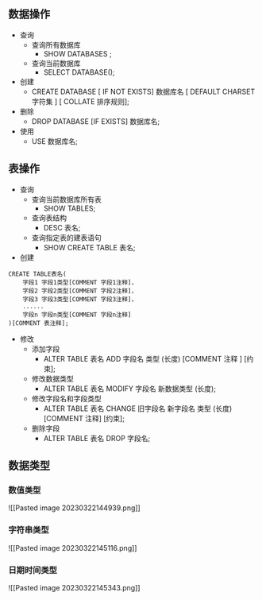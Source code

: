 ## 数据操作

* 查询
	* 查询所有数据库
		* SHOW DATABASES ;
	* 查询当前数据库
		* SELECT DATABASE();
* 创建
	* CREATE DATABASE [ IF NOT EXISTS] 数据库名 [ DEFAULT CHARSET 字符集 ] [ COLLATE 排序规则];
* 删除
	* DROP DATABASE [IF EXISTS] 数据库名;
* 使用
	* USE 数据库名;

## 表操作

* 查询
	* 查询当前数据库所有表
		* SHOW TABLES;
	* 查询表结构
		* DESC 表名;
	* 查询指定表的建表语句
		* SHOW CREATE TABLE 表名;
* 创建

```
CREATE TABLE表名(
	字段1 字段1类型[COMMENT 字段1注释]，
	字段2 字段2类型[COMMENT 字段2注释]，
	字段3 字段3类型[COMMENT 字段3注释]，
	......
	字段n 字段n类型[COMMENT 字段n注释]
)[COMMENT 表注释];
```

* 修改
	* 添加字段
		* ALTER TABLE 表名 ADD 字段名 类型 (长度) [COMMENT 注释 ] [约束];
	* 修改数据类型
		* ALTER TABLE 表名 MODIFY 字段名 新数据类型 (长度);
	* 修改字段名和字段类型
		* ALTER TABLE 表名 CHANGE 旧字段名 新字段名 类型 (长度) [COMMENT 注释] [约束];
	* 删除字段
		* ALTER TABLE 表名 DROP 字段名;

## 数据类型

### 数值类型

![[Pasted image 20230322144939.png]]

### 字符串类型

![[Pasted image 20230322145116.png]]

### 日期时间类型

![[Pasted image 20230322145343.png]]
